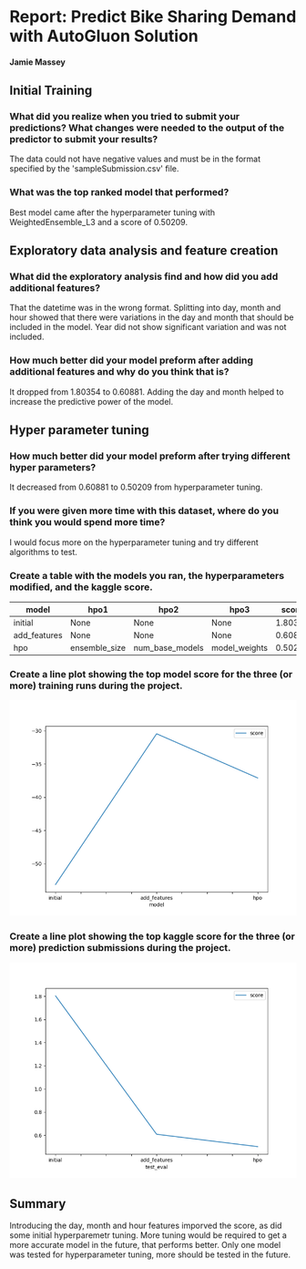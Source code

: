 # Report: Predict Bike Sharing Demand with AutoGluon Solution
#### Jamie Massey

## Initial Training
### What did you realize when you tried to submit your predictions? What changes were needed to the output of the predictor to submit your results?
The data could not have negative values and must be in the format specified by the 'sampleSubmission.csv' file.

### What was the top ranked model that performed?
Best model came after the hyperparameter tuning with WeightedEnsemble_L3 and a score of 0.50209.

## Exploratory data analysis and feature creation
### What did the exploratory analysis find and how did you add additional features?
That the datetime was in the wrong format. Splitting into day, month and hour showed that there were variations in the day and month that should be included in the model. Year did not show significant variation and was not included.

### How much better did your model preform after adding additional features and why do you think that is?
It dropped from 1.80354 to 0.60881. Adding the day and month helped to increase the predictive power of the model.

## Hyper parameter tuning
### How much better did your model preform after trying different hyper parameters?
It decreased from 0.60881 to 0.50209 from hyperparameter tuning. 

### If you were given more time with this dataset, where do you think you would spend more time?
I would focus more on the hyperparameter tuning and try different algorithms to test.

### Create a table with the models you ran, the hyperparameters modified, and the kaggle score.
|model|hpo1|hpo2|hpo3|score|
|--|--|--|--|--|
|initial|None|None|None|1.80354|
|add_features|None|None|None|0.60881|
|hpo|ensemble_size|num_base_models|model_weights|0.50209|

### Create a line plot showing the top model score for the three (or more) training runs during the project.

![model_train_score.png](img/model_train_score_jm.png)

### Create a line plot showing the top kaggle score for the three (or more) prediction submissions during the project.

![model_test_score.png](img/model_test_score_jm.png)

## Summary
Introducing the day, month and hour features imporved the score, as did some initial hyperparemetr tuning. More tuning would be required to get a more accurate model in the future, that performs better. Only one model was tested for hyperparameter tuning, more should be tested in the future. 
